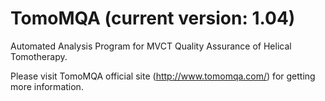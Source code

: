 # TomoMQA (current version: 1.04)
Automated Analysis Program for MVCT Quality Assurance of Helical Tomotherapy.

Please visit TomoMQA official site (http://www.tomomqa.com/) for getting more information.

